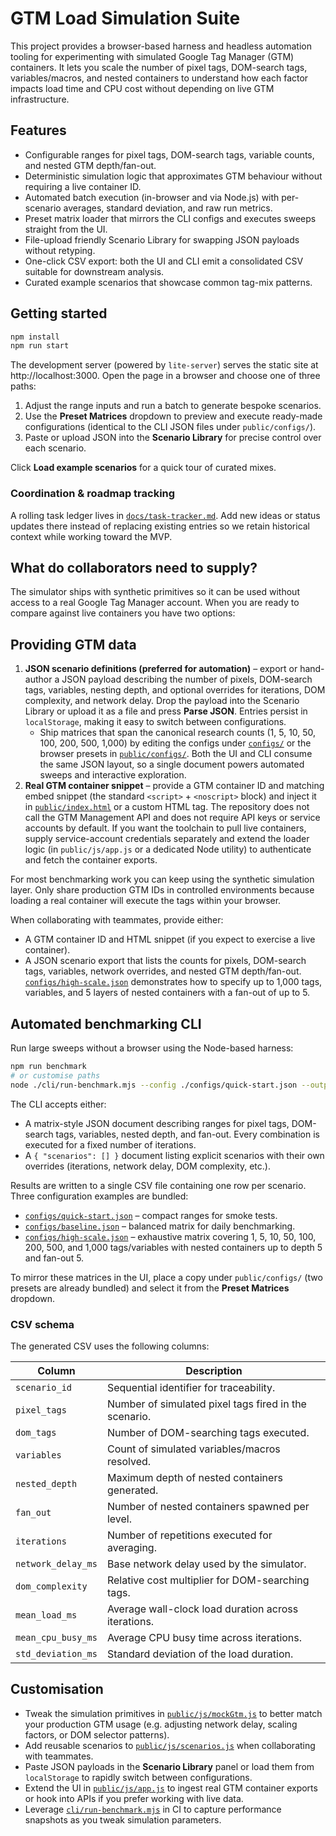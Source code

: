 # GTM Load Simulation Suite

This project provides a browser-based harness and headless automation tooling
for experimenting with simulated Google Tag Manager (GTM) containers. It lets
you scale the number of pixel tags, DOM-search tags, variables/macros, and
nested containers to understand how each factor impacts load time and CPU cost
without depending on live GTM infrastructure.

## Features

- Configurable ranges for pixel tags, DOM-search tags, variable counts, and
  nested GTM depth/fan-out.
- Deterministic simulation logic that approximates GTM behaviour without
  requiring a live container ID.
- Automated batch execution (in-browser and via Node.js) with per-scenario
  averages, standard deviation, and raw run metrics.
- Preset matrix loader that mirrors the CLI configs and executes sweeps straight
  from the UI.
- File-upload friendly Scenario Library for swapping JSON payloads without
  retyping.
- One-click CSV export: both the UI and CLI emit a consolidated CSV suitable for
  downstream analysis.
- Curated example scenarios that showcase common tag-mix patterns.

## Getting started

```bash
npm install
npm run start
```

The development server (powered by `lite-server`) serves the static site at
http://localhost:3000. Open the page in a browser and choose one of three paths:

1. Adjust the range inputs and run a batch to generate bespoke scenarios.
2. Use the **Preset Matrices** dropdown to preview and execute ready-made
   configurations (identical to the CLI JSON files under `public/configs/`).
3. Paste or upload JSON into the **Scenario Library** for precise control over
   each scenario.

Click **Load example scenarios** for a quick tour of curated mixes.

### Coordination & roadmap tracking

A rolling task ledger lives in [`docs/task-tracker.md`](docs/task-tracker.md).
Add new ideas or status updates there instead of replacing existing entries so
we retain historical context while working toward the MVP.

## What do collaborators need to supply?

The simulator ships with synthetic primitives so it can be used without access
to a real Google Tag Manager account. When you are ready to compare against
live containers you have two options:

## Providing GTM data

1. **JSON scenario definitions (preferred for automation)** – export or
   hand-author a JSON payload describing the number of pixels, DOM-search tags,
   variables, nesting depth, and optional overrides for iterations, DOM
   complexity, and network delay. Drop the payload into the Scenario Library or
   upload it as a file and press **Parse JSON**. Entries persist in
   `localStorage`, making it easy to switch between configurations.
   - Ship matrices that span the canonical research counts (1, 5, 10, 50, 100,
     200, 500, 1,000) by editing the configs under [`configs/`](configs/) or the
     browser presets in [`public/configs/`](public/configs/). Both the UI and CLI
     consume the same JSON layout, so a single document powers automated sweeps
     and interactive exploration.
2. **Real GTM container snippet** – provide a GTM container ID and matching
   embed snippet (the standard `<script>` + `<noscript>` block) and inject it in
   [`public/index.html`](public/index.html) or a custom HTML tag. The repository
   does not call the GTM Management API and does not require API keys or service
   accounts by default. If you want the toolchain to pull live containers,
   supply service-account credentials separately and extend the loader logic (in
   `public/js/app.js` or a dedicated Node utility) to authenticate and fetch the
   container exports.

For most benchmarking work you can keep using the synthetic simulation layer.
Only share production GTM IDs in controlled environments because loading a real
container will execute the tags within your browser.

When collaborating with teammates, provide either:

- A GTM container ID and HTML snippet (if you expect to exercise a live
  container).
- A JSON scenario export that lists the counts for pixels, DOM-search tags,
  variables, network overrides, and nested GTM depth/fan-out.
  [`configs/high-scale.json`](configs/high-scale.json) demonstrates how to
  specify up to 1,000 tags, variables, and 5 layers of nested containers with a
  fan-out of up to 5.

## Automated benchmarking CLI

Run large sweeps without a browser using the Node-based harness:

```bash
npm run benchmark
# or customise paths
node ./cli/run-benchmark.mjs --config ./configs/quick-start.json --output ./results.csv
```

The CLI accepts either:

- A matrix-style JSON document describing ranges for pixel tags, DOM-search
  tags, variables, nested depth, and fan-out. Every combination is executed for
  a fixed number of iterations.
- A `{ "scenarios": [] }` document listing explicit scenarios with their own
  overrides (iterations, network delay, DOM complexity, etc.).

Results are written to a single CSV file containing one row per scenario. Three
configuration examples are bundled:

- [`configs/quick-start.json`](configs/quick-start.json) – compact ranges for
  smoke tests.
- [`configs/baseline.json`](configs/baseline.json) – balanced matrix for daily
  benchmarking.
- [`configs/high-scale.json`](configs/high-scale.json) – exhaustive matrix
  covering 1, 5, 10, 50, 100, 200, 500, and 1,000 tags/variables with nested
  containers up to depth 5 and fan-out 5.

To mirror these matrices in the UI, place a copy under `public/configs/` (two
presets are already bundled) and select it from the **Preset Matrices**
dropdown.

### CSV schema

The generated CSV uses the following columns:

| Column | Description |
| --- | --- |
| `scenario_id` | Sequential identifier for traceability. |
| `pixel_tags` | Number of simulated pixel tags fired in the scenario. |
| `dom_tags` | Number of DOM-searching tags executed. |
| `variables` | Count of simulated variables/macros resolved. |
| `nested_depth` | Maximum depth of nested containers generated. |
| `fan_out` | Number of nested containers spawned per level. |
| `iterations` | Number of repetitions executed for averaging. |
| `network_delay_ms` | Base network delay used by the simulator. |
| `dom_complexity` | Relative cost multiplier for DOM-searching tags. |
| `mean_load_ms` | Average wall-clock load duration across iterations. |
| `mean_cpu_busy_ms` | Average CPU busy time across iterations. |
| `std_deviation_ms` | Standard deviation of the load duration. |

## Customisation

- Tweak the simulation primitives in [`public/js/mockGtm.js`](public/js/mockGtm.js)
  to better match your production GTM usage (e.g. adjusting network delay,
  scaling factors, or DOM selector patterns).
- Add reusable scenarios to [`public/js/scenarios.js`](public/js/scenarios.js)
  when collaborating with teammates.
- Paste JSON payloads in the **Scenario Library** panel or load them from
  `localStorage` to rapidly switch between configurations.
- Extend the UI in [`public/js/app.js`](public/js/app.js) to ingest real GTM
  container exports or hook into APIs if you prefer working with live data.
- Leverage [`cli/run-benchmark.mjs`](cli/run-benchmark.mjs) in CI to capture
  performance snapshots as you tweak simulation parameters.
